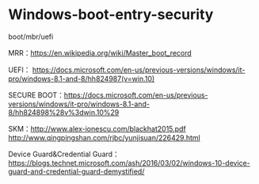 # Windows-boot-entry-security
boot/mbr/uefi

MRR：https://en.wikipedia.org/wiki/Master_boot_record

UEFI： https://docs.microsoft.com/en-us/previous-versions/windows/it-pro/windows-8.1-and-8/hh824987(v=win.10)

SECURE BOOT：https://docs.microsoft.com/en-us/previous-versions/windows/it-pro/windows-8.1-and-8/hh824898%28v%3dwin.10%29

SKM：http://www.alex-ionescu.com/blackhat2015.pdf
     http://www.qingpingshan.com/rjbc/yunjisuan/226429.html

Device Guard&Credential Guard：https://blogs.technet.microsoft.com/ash/2016/03/02/windows-10-device-guard-and-credential-guard-demystified/
